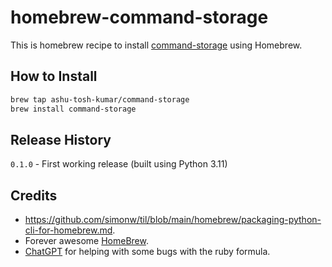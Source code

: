 # homebrew-command-storage

This is homebrew recipe to install
[command-storage](https://github.com/ashu-tosh-kumar/command-storage) using Homebrew.

## How to Install

```bash
brew tap ashu-tosh-kumar/command-storage
brew install command-storage
```

## Release History

`0.1.0` - First working release (built using Python 3.11)

## Credits

- <https://github.com/simonw/til/blob/main/homebrew/packaging-python-cli-for-homebrew.md>.
- Forever awesome [HomeBrew](https://brew.sh/).
- [ChatGPT](https://chat.openai.com/) for helping with some bugs with the ruby formula.
